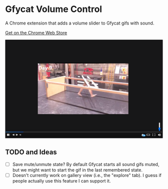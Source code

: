 # Gfycat Volume Control
A Chrome extension that adds a volume slider to Gfycat gifs with sound.

[Get on the Chrome Web Store]()

![](gh_assets/screenshot.png)

## TODO and Ideas
- [ ] Save mute/unmute state? By default Gfycat starts all sound gifs muted, but we might want to start the gif in the last remembered state.
- [ ] Doesn't currently work on gallery view (i.e., the "explore" tab). I guess if people actually use this feature I can support it.